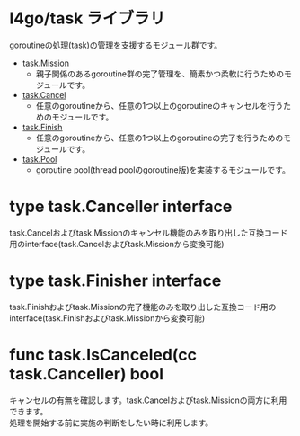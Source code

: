 # l4go/task ライブラリ

goroutineの処理(task)の管理を支援するモジュール群です。

* [task.Mission](Mission.md)
    * 親子関係のあるgoroutine群の完了管理を、簡素かつ柔軟に行うためのモジュールです。
* [task.Cancel](Cancel.md)
    * 任意のgoroutineから、任意の1つ以上のgoroutineのキャンセルを行うためのモジュールです。
* [task.Finish](Finish.md)
    * 任意のgoroutineから、任意の1つ以上のgoroutineの完了を行うためのモジュールです。
* [task.Pool](Pool.md)
    * goroutine pool(thread poolのgoroutine版)を実装するモジュールです。
  
# type task.Canceller interface
task.Cancelおよびtask.Missionのキャンセル機能のみを取り出した互換コード用のinterface(task.Cancelおよびtask.Missionから変換可能)

# type task.Finisher interface
task.Finishおよびtask.Missionの完了機能のみを取り出した互換コード用のinterface(task.Finishおよびtask.Missionから変換可能)

# func task.IsCanceled(cc task.Canceller) bool
キャンセルの有無を確認します。task.Cancelおよびtask.Missionの両方に利用できます。  
処理を開始する前に実施の判断をしたい時に利用します。
